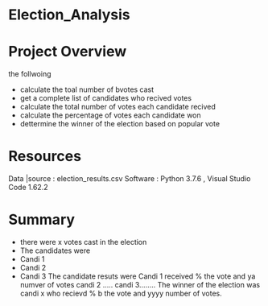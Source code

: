 # Election_Analysis
# Project Overview 
the follwoing 

- calculate the toal number of bvotes cast
- get a complete list of candidates who recived votes 
- calculate the total number of votes each candidate recived
- calculate the percentage of votes each candidate won
- dettermine the winner of the election based on popular vote

# Resources 
Data |source : election_results.csv
Software : Python 3.7.6 , Visual Studio Code 1.62.2

# Summary
- there were x votes cast in the election
- The candidates were
- Candi 1
- Candi 2
- Candi 3
The candidate resuts were 
 Candi 1 received % the vote and ya numver of votes 
 candi 2 .....
 candi 3........
 The winner of the election was 
 candi x who recievd % b the vote and yyyy number of votes.
 
